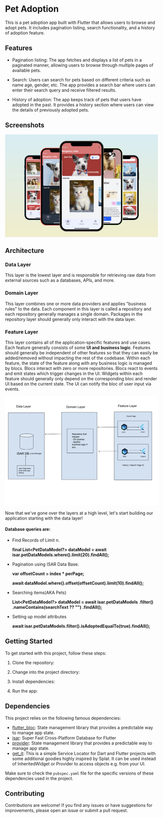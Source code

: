# Pet Adoption

This is a pet adoption app built with Flutter that allows users to browse and adopt pets. It includes pagination listing, search functionality, and a history of adoption feature.

## Features

- Pagination listing: The app fetches and displays a list of pets in a paginated manner, allowing users to browse through multiple pages of available pets.

- Search: Users can search for pets based on different criteria such as name age, gender, etc. The app provides a search bar where users can enter their search query and receive filtered results.

- History of adoption: The app keeps track of pets that users have adopted in the past. It provides a history section where users can view the details of previously adopted pets.

## Screenshots
<img src="/assets/screenshot.png"/> 

## Architecture

### Data Layer

This layer is the lowest layer and is responsible for retrieving raw data from external sources such as a databases, APIs, and more.

### Domain Layer

This layer combines one or more data providers and applies "business rules" to the data. Each component in this layer is called a repository and each repository generally manages a single domain. Packages in the repository layer should generally only interact with the data layer.

### Feature Layer

This layer contains all of the application-specific features and use cases. Each feature generally consists of some **UI and business logic**. Features should generally be independent of other features so that they can easily be added/removed without impacting the rest of the codebase. Within each feature, the state of the feature along with any business logic is managed by blocs. Blocs interact with zero or more repositories. Blocs react to events and emit states which trigger changes in the UI. Widgets within each feature should generally only depend on the corresponding bloc and render UI based on the current state. The UI can notify the bloc of user input via events.

<img src="/assets/architecture.png"/> 

Now that we've gone over the layers at a high level, let's start building our application starting with the data layer!

#### Database queries are:
- Find Records of Limit n.
  
  **final List<PetDataModel?> dataModel =
          await isar.petDataModels.where().limit(20).findAll();**
- Pagination using ISAR Data Base.
  
  **var offsetCount = index * perPage;**
  
  **await dataModel.where().offset(offsetCount).limit(10).findAll();**
- Searching items(AKA Pets)
  
  **List<PetDataModel?> dataModel = await isar.petDataModels
          .filter()
          .nameContains(searchText ?? "")
          .findAll();**
  
- Setting up model attributes
  
  **await isar.petDataModels.filter().isAdoptedEqualTo(true).findAll();**

## Getting Started

To get started with this project, follow these steps:

1. Clone the repository:
  
2. Change into the project directory:
   
3. Install dependencies:


4. Run the app:


## Dependencies

This project relies on the following famous dependencies:

- [flutter_bloc](https://pub.dev/packages/flutter_bloc): State management library that provides a predictable way to manage app state.
- [isar](https://pub.dev/packages/isar): Super Fast Cross-Platform Database for Flutter
- [provider](https://pub.dev/packages/provider): State management library that provides a predictable way to manage app state.
- [get_it](https://pub.dev/packages/get_it): This is a simple Service Locator for Dart and Flutter projects with some additional goodies highly inspired by Splat. It can be used instead of InheritedWidget or Provider to access objects e.g. from your UI.
  


Make sure to check the `pubspec.yaml` file for the specific versions of these dependencies used in the project.

## Contributing

Contributions are welcome! If you find any issues or have suggestions for improvements, please open an issue or submit a pull request.





